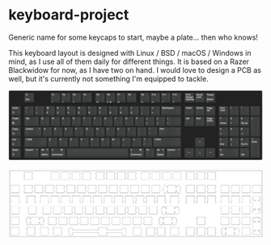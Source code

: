 # keyboard-project
Generic name for some keycaps to start, maybe a plate... then who knows!

This keyboard layout is designed with Linux / BSD / macOS / Windows in mind, as I use all of them daily for different things. It is based on a Razer Blackwidow for now, as I have two on hand. I would love to design a PCB as well, but it's currently not something I'm equipped to tackle. 

![Keyboard Layout](/layout.png)

![Keyboard Plate](/plate.png)
